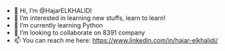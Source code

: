 - 👋 Hi, I’m @HajarELKHALIDI
- 👀 I’m interested in learning new stuffs, learn to learn!
- 🌱 I’m currently learning Python
- 💞️ I’m looking to collaborate on 8391 company
- 📫 You can reach me here: https://www.linkedin.com/in/hajar-elkhalidi/

<!---
HajarELKHALIDI/HajarELKHALIDI is a ✨ special ✨ repository because its `README.md` (this file) appears on your GitHub profile.
You can click the Preview link to take a look at your changes.
--->
